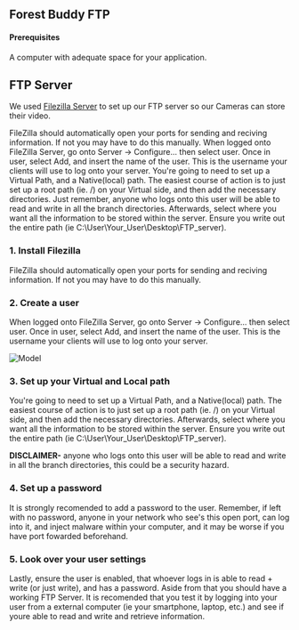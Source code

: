 ## Forest Buddy FTP

#### Prerequisites

A computer with adequate space for your application.

## FTP Server

We used [Filezilla Server](https://filezilla-project.org/download.php?type=server) to set up our FTP server so our Cameras can store their video.

FileZilla should automatically open your ports for sending and reciving information. If not you may have to do this manually.
When logged onto FileZilla Server, go onto Server -> Configure... then select user. Once in user, select Add, and insert the name of the user. This is the username your clients will use to log onto your server. You're going to need to set up a Virtual Path, and a Native(local) path. The easiest course of action is to just set up a root path (ie. /) on your Virtual side, and then add the necessary directories. Just remember, anyone who logs onto this user will be able to read and write in all the branch directories. Afterwards, select where you want all the information to be stored within the server. Ensure you write out the entire path (ie C:\User\Your_User\Desktop\FTP_server).
### 1. Install Filezilla

FileZilla should automatically open your ports for sending and reciving information. If not you may have to do this manually.

### 2. Create a user

When logged onto FileZilla Server, go onto Server -> Configure... then select user. Once in user, select Add, and insert the name of the user. This is the username your clients will use to log onto your server.

![Model](https://github.com/ereedsanchez/Forest-Buddy-Server/blob/main/media/pics/Screenshot%202024-07-29%20132634.png?raw=true)

### 3. Set up your Virtual and Local path

You're going to need to set up a Virtual Path, and a Native(local) path. The easiest course of action is to just set up a root path (ie. /) on your Virtual side, and then add the necessary directories. Afterwards, select where you want all the information to be stored within the server. Ensure you write out the entire path (ie C:\User\Your_User\Desktop\FTP_server).

**DISCLAIMER-** anyone who logs onto this user will be able to read and write in all the branch directories, this could be a security hazard.

### 4. Set up a password

It is strongly recomended to add a password to the user. Remember, if left with no password, anyone in your network who see's this open port, can log into it, and inject malware within your computer, and it may be worse if you have port fowarded beforehand.

### 5. Look over your user settings

Lastly, ensure the user is enabled, that whoever logs in is able to read + write (or just write), and has a password. Aside from that you should have a working FTP Server. It is recomended that you test it by logging into your user from a external computer (ie your smartphone, laptop, etc.) and see if youre able to read and write and retrieve information.
